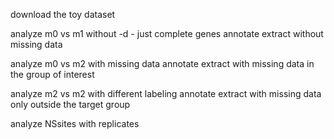 download the toy dataset 

analyze m0 vs m1 without -d - just complete genes
annotate
extract without missing data

analyze m0 vs m2 with missing data
annotate
extract with missing data in the group of interest

analyze m2 vs m2 with different labeling
annotate
extract with missing data only outside the target group

analyze NSsites  with replicates
